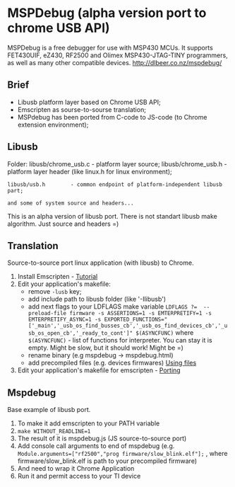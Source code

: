 MSPDebug (alpha version port to chrome USB API)
========

MSPDebug is a free debugger for use with MSP430 MCUs. It supports
FET430UIF, eZ430, RF2500 and Olimex MSP430-JTAG-TINY programmers, as
well as many other compatible devices. 
http://dlbeer.co.nz/mspdebug/


Brief
--------
 - Libusb platform layer based on Chrome USB API;
 - Emscripten as sourse-to-sourse translation;
 - MSPdebug has been ported from C-code to JS-code (to Chrome extension environment);
 

Libusb 
--------
Folder: 
	libusb/chrome_usb.c - platform layer source;
	libusb/chrome_usb.h - platform layer header (like linux.h for linux environment);

	libusb/usb.h	    - common endpoint of platform-independent libusb part;

	and some of system source and headers...

This is an alpha version of libusb port. There is not standart libusb make algorithm. Just source and headers =)


Translation 
--------
Source-to-source port linux application (with libusb) to Chrome.

1. Install Emscripten - [Tutorial](http://kripken.github.io/emscripten-site/docs/getting_started/index.html)
2. Edit your application's makefile:
	- remove `-lusb` key;
	- add include path to libusb folder (like '-Ilibusb')
	- add next flags to your LDFLAGS make variable
		`LDFLAGS ?=  --preload-file firmware -s ASSERTIONS=1 -s EMTERPRETIFY=1 -s EMTERPRETIFY_ASYNC=1 -s EXPORTED_FUNCTIONS="['_main','_usb_os_find_busses_cb','_usb_os_find_devices_cb','_usb_os_open_cb','_ready_to_cont']" $(ASYNCFUNC)`
		where `$(ASYNCFUNC)` - list of functions for interpreter. You can stay it is empty. Might be slow, but it should work! Might be =)
	- rename binary (e.g mspdebug -> mspdebug.html)
	- add precompiled files (e.g. devices firmwares)  [Using files](http://kripken.github.io/emscripten-site/docs/getting_started/Tutorial.html#using-files)
3. Edit your application's makefile for emscripten - [Porting](http://kripken.github.io/emscripten-site/docs/porting/index.html)




Mspdebug 
--------
Base example of libusb port.
1. To make it add emscripten to your PATH variable
2. `make WITHOUT_READLINE=1`
3. The result of it is mspdebug.js (JS source-to-source port)
4. Add console call arguments to end of mspdebug (e.g. `Module.arguments=["rf2500","prog firmware/slow_blink.elf"];` , where firmware/slow_blink.elf is path to your precompiled firmware)
5. And need to wrap it Chrome Application
6. Run it and permit access to your TI device




